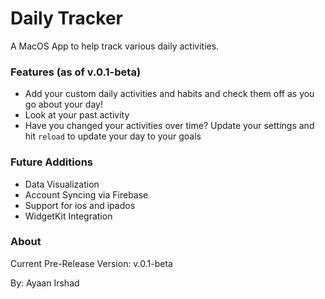 # Daily Tracker

A MacOS App to help track various daily activities.

### Features (as of v.0.1-beta)
- Add your custom daily activities and habits and check them off as you go about your day!
- Look at your past activity
- Have you changed your activities over time? Update your settings and hit `reload` to update your day to your goals


### Future Additions
- Data Visualization
- Account Syncing via Firebase
- Support for ios and ipados
- WidgetKit Integration



### About
Current Pre-Release Version: v.0.1-beta

By: Ayaan Irshad
